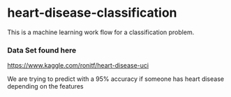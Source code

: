 # heart-disease-classification

This is a machine learning work flow for a classification problem.

### Data Set found here
https://www.kaggle.com/ronitf/heart-disease-uci

We are trying to predict with a 95% accuracy if someone has heart disease depending on the features